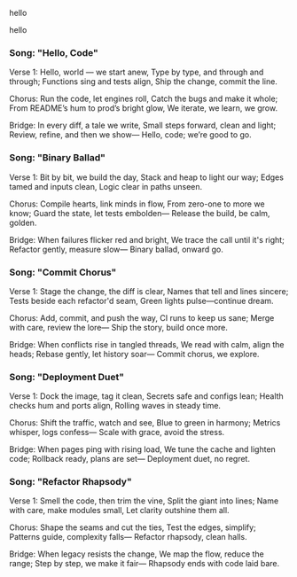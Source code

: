 
hello

hello

### Song: "Hello, Code"

Verse 1:
Hello, world — we start anew,
Type by type, and through and through;
Functions sing and tests align,
Ship the change, commit the line.

Chorus:
Run the code, let engines roll,
Catch the bugs and make it whole;
From README’s hum to prod’s bright glow,
We iterate, we learn, we grow.

Bridge:
In every diff, a tale we write,
Small steps forward, clean and light;
Review, refine, and then we show—
Hello, code; we’re good to go.


### Song: "Binary Ballad"

Verse 1:
Bit by bit, we build the day,
Stack and heap to light our way;
Edges tamed and inputs clean,
Logic clear in paths unseen.

Chorus:
Compile hearts, link minds in flow,
From zero-one to more we know;
Guard the state, let tests embolden—
Release the build, be calm, golden.

Bridge:
When failures flicker red and bright,
We trace the call until it's right;
Refactor gently, measure slow—
Binary ballad, onward go.


### Song: "Commit Chorus"

Verse 1:
Stage the change, the diff is clear,
Names that tell and lines sincere;
Tests beside each refactor'd seam,
Green lights pulse—continue dream.

Chorus:
Add, commit, and push the way,
CI runs to keep us sane;
Merge with care, review the lore—
Ship the story, build once more.

Bridge:
When conflicts rise in tangled threads,
We read with calm, align the heads;
Rebase gently, let history soar—
Commit chorus, we explore.


### Song: "Deployment Duet"

Verse 1:
Dock the image, tag it clean,
Secrets safe and configs lean;
Health checks hum and ports align,
Rolling waves in steady time.

Chorus:
Shift the traffic, watch and see,
Blue to green in harmony;
Metrics whisper, logs confess—
Scale with grace, avoid the stress.

Bridge:
When pages ping with rising load,
We tune the cache and lighten code;
Rollback ready, plans are set—
Deployment duet, no regret.


### Song: "Refactor Rhapsody"

Verse 1:
Smell the code, then trim the vine,
Split the giant into lines;
Name with care, make modules small,
Let clarity outshine them all.

Chorus:
Shape the seams and cut the ties,
Test the edges, simplify;
Patterns guide, complexity falls—
Refactor rhapsody, clean halls.

Bridge:
When legacy resists the change,
We map the flow, reduce the range;
Step by step, we make it fair—
Rhapsody ends with code laid bare.


